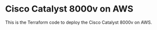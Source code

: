# Cisco Catalyst 8000v on AWS

This is the Terraform code to deploy the Cisco Catalyst 8000v on AWS.